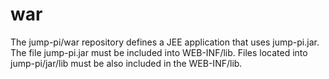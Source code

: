 # war

The jump-pi/war repository defines a JEE application that uses jump-pi.jar. The file jump-pi.jar must be included into WEB-INF/lib. Files located into jump-pi/jar/lib must be also included in the WEB-INF/lib.


